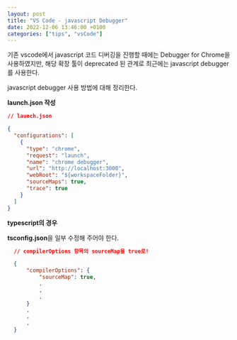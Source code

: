 ```yaml
---
layout: post
title: "VS Code - javascript Debugger"
date: 2022-12-06 13:46:00 +0100
categories: ["tips", "vsCode"]
---
```


기존 vscode에서 javascript 코드 디버깅을 진행할 때에는 Debugger for Chrome을 사용하였지만,
해당 확장 툴이 deprecated 된 관계로 최근에는 javascript debugger를 사용한다.

javascript debugger 사용 방법에 대해 정리한다.

**launch.json 작성**

```json
// launch.json

{
  "configurations": [
    {
      "type": "chrome",
      "request": "launch",
      "name": "chrome debugger",
      "url": "http://localhost:3000",
      "webRoot": "${workspaceFolder}",
      "sourceMaps": true,
      "trace": true
    }
  ]
}
```

**typescript의 경우**

**tsconfig.json**을 일부 수정해 주어야 한다.

```json
  // compilerOptions 항목의 sourceMap을 true로!

  {
      "compilerOptions": {
          "sourceMap": true,
          .
          .
          .
      }
      .
      .
      .
  }
```
